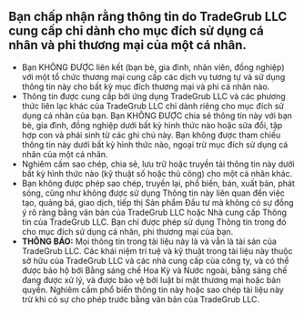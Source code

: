 ## Bạn chấp nhận rằng thông tin do TradeGrub LLC cung cấp chỉ dành cho mục đích sử dụng cá nhân và phi thương mại của một cá nhân.

- Bạn KHÔNG ĐƯỢC liên kết (bạn bè, gia đình, nhân viên, đồng nghiệp) với một tổ chức thương mại cung cấp các dịch vụ tương tự và sử dụng thông tin này cho bất kỳ mục đích thương mại và phi cá nhân nào.
- Thông tin được cung cấp bởi ứng dụng TradeGrub LLC và các phương thức liên lạc khác của TradeGrub LLC chỉ dành riêng cho mục đích sử dụng cá nhân của bạn. Bạn KHÔNG ĐƯỢC chia sẻ thông tin này với bạn bè, gia đình, đồng nghiệp dưới bất kỳ hình thức nào hoặc sửa đổi, tập hợp con và phái sinh từ các ghi chú này. Bạn không được tham chiếu thông tin này dưới bất kỳ hình thức nào, ngoại trừ mục đích sử dụng cá nhân của một cá nhân.
- Nghiêm cấm sao chép, chia sẻ, lưu trữ hoặc truyền tải thông tin này dưới bất kỳ hình thức nào (kỹ thuật số hoặc thủ công) cho một cá nhân khác.
- Bạn không được phép sao chép, truyền lại, phổ biến, bán, xuất bản, phát sóng, cũng như không được sử dụng Thông tin này liên quan đến việc tạo, quảng bá, giao dịch, tiếp thị Sản phẩm Đầu tư mà không có sự đồng ý rõ ràng bằng văn bản của TradeGrub LLC hoặc Nhà cung cấp Thông tin của TradeGrub LLC. Bạn chỉ được phép sử dụng Thông tin trong đó cho mục đích sử dụng cá nhân, phi thương mại của bạn.
- **THÔNG BÁO:** Mọi thông tin trong tài liệu này là và vẫn là tài sản của TradeGrub LLC. Các khái niệm trí tuệ và kỹ thuật trong tài liệu này thuộc sở hữu của TradeGrub LLC và các nhà cung cấp của công ty, và có thể được bảo hộ bởi Bằng sáng chế Hoa Kỳ và Nước ngoài, bằng sáng chế đang được xử lý, và được bảo vệ bởi luật bí mật thương mại hoặc bản quyền. Nghiêm cấm phổ biến thông tin này hoặc sao chép tài liệu này trừ khi có sự cho phép trước bằng văn bản của TradeGrub LLC.